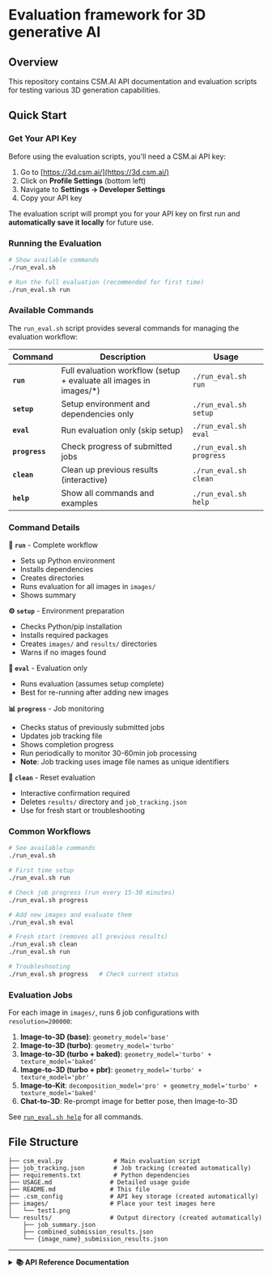 # Evaluation framework for 3D generative AI

## Overview

This repository contains CSM.AI API documentation and evaluation scripts for testing various 3D generation capabilities.

## Quick Start

### Get Your API Key

Before using the evaluation scripts, you'll need a CSM.ai API key:

1. Go to [https://3d.csm.ai/](https://3d.csm.ai/)
2. Click on **Profile Settings** (bottom left)
3. Navigate to **Settings → Developer Settings**
4. Copy your API key

The evaluation script will prompt you for your API key on first run and **automatically save it locally** for future use.

### Running the Evaluation

```bash
# Show available commands
./run_eval.sh

# Run the full evaluation (recommended for first time)
./run_eval.sh run
```

### Available Commands

The `run_eval.sh` script provides several commands for managing the evaluation workflow:

| Command | Description | Usage |
|---------|-------------|-------|
| **`run`** | Full evaluation workflow (setup + evaluate all images in images/*) | `./run_eval.sh run` |
| **`setup`** | Setup environment and dependencies only | `./run_eval.sh setup` |
| **`eval`** | Run evaluation only (skip setup) | `./run_eval.sh eval` |
| **`progress`** | Check progress of submitted jobs | `./run_eval.sh progress` |
| **`clean`** | Clean up previous results (interactive) | `./run_eval.sh clean` |
| **`help`** | Show all commands and examples | `./run_eval.sh help` |

### Command Details

**🚀 `run`** - Complete workflow
- Sets up Python environment  
- Installs dependencies
- Creates directories
- Runs evaluation for all images in `images/`
- Shows summary

**⚙️ `setup`** - Environment preparation
- Checks Python/pip installation
- Installs required packages
- Creates `images/` and `results/` directories
- Warns if no images found

**🎯 `eval`** - Evaluation only
- Runs evaluation (assumes setup complete)
- Best for re-running after adding new images

**📊 `progress`** - Job monitoring  
- Checks status of previously submitted jobs
- Updates job tracking file
- Shows completion progress
- Run periodically to monitor 30-60min job processing
- **Note**: Job tracking uses image file names as unique identifiers

**🧹 `clean`** - Reset evaluation
- Interactive confirmation required
- Deletes `results/` directory and `job_tracking.json`
- Use for fresh start or troubleshooting

### Common Workflows

```bash
# See available commands
./run_eval.sh

# First time setup
./run_eval.sh run

# Check job progress (run every 15-30 minutes)  
./run_eval.sh progress

# Add new images and evaluate them
./run_eval.sh eval

# Fresh start (removes all previous results)
./run_eval.sh clean
./run_eval.sh run

# Troubleshooting
./run_eval.sh progress   # Check current status
```

### Evaluation Jobs

For each image in `images/`, runs 6 job configurations with `resolution=200000`:

1. **Image-to-3D (base)**: `geometry_model='base'`
2. **Image-to-3D (turbo)**: `geometry_model='turbo'` 
3. **Image-to-3D (turbo + baked)**: `geometry_model='turbo' + texture_model='baked'`
4. **Image-to-3D (turbo + pbr)**: `geometry_model='turbo' + texture_model='pbr'`
5. **Image-to-Kit**: `decomposition_model='pro' + geometry_model='turbo' + texture_model='baked'`
6. **Chat-to-3D**: Re-prompt image for better pose, then Image-to-3D

See [`run_eval.sh help`](run_eval.sh) for all commands.

## File Structure

```
├── csm_eval.py              # Main evaluation script
├── job_tracking.json        # Job tracking (created automatically)
├── requirements.txt         # Python dependencies
├── USAGE.md                # Detailed usage guide
├── README.md               # This file
├── .csm_config             # API key storage (created automatically)
├── images/                 # Place your test images here
│   └── test1.png
└── results/                # Output directory (created automatically)
    ├── job_summary.json
    ├── combined_submission_results.json
    └── {image_name}_submission_results.json
```

---

<details>
<summary><strong>📚 API Reference Documentation</strong></summary>

### Image-to-3D

Convert a single image into a 3D model.

**Endpoint**: `POST https://api.csm.ai/v3/sessions/`

**JavaScript Example**:
```javascript
const url = 'https://api.csm.ai/v3/sessions/';
const options = {
	method: 'POST',
	headers: {'x-api-key': '123', 'Content-Type': 'application/json'},
	body: '{"type":"image_to_3d","input":{"image":"https://picsum.photos/200/300.jpg"}}'
};

try {
	const response = await fetch(url, options);
	const data = await response.json();
	console.log(data);
} catch (error) {
	console.error(error);
}
```

**Response Example**:
```json
{
  "_id": "SESSION_XXXXXXXXX_XXXXXXXX",
  "user_id": "XXXXXXXXXXXXXXXXXX",
  "status": "incomplete",
  "type": "image_to_3d",
  "input": {
    "image": {
      "_id": "ASSET_XXXXXXXXXX_XXXXXXX",
      "name": "",
      "status": "complete",
      "type": "image",
      "data": {
        "image_url": "https://example.com/image.jpg"
      }
    },
    "model": "sculpt",
    "settings": {
      "geometry_model": "base",
      "texture_model": "none",
      "topology": "tris",
      "resolution": 100000,
      "symmetry": "off",
      "scaled_bbox": [-1, -1, -1],
      "preserve_aspect_ratio": false,
      "pivot_point": [0, -0.5, 0]
    }
  },
  "output": {
    "segmented_image_url": "",
    "meshes": [
      {
        "_id": "ASSET_XXXXXXXXXX_XXXXXXX",
        "name": "",
        "status": "incomplete",
        "type": "mesh",
        "data": {
          "image_url": "",
          "glb_url": "",
          "obj_url": "",
          "fbx_url": "",
          "usdz_url": ""
        }
      }
    ]
  }
}
```

### Check Session Status

Monitor job progress and retrieve results when complete.

**Endpoint**: `GET https://api.csm.ai/v3/sessions/{session_id}`

**Parameters**:
- `session_id` (string, required): The session ID returned from session creation (starts with `SESSION_`)

**JavaScript Example**:
```javascript
const url = 'https://api.csm.ai/v3/sessions/{session_id}';
const options = {
	method: 'GET',
	headers: {'x-api-key': '123', 'Content-Type': 'application/json'}
};

try {
	const response = await fetch(url, options);
	const data = await response.json();
	console.log(data);
} catch (error) {
	console.error(error);
}
```

**Complete Response Example**:
```json
{
  "_id": "SESSION_XXXXXXXXX_XXXXXXXX",
  "user_id": "XXXXXXXXXXXXXXXXXX",
  "status": "complete",
  "type": "image_to_3d",
  "input": {
    "image": {
      "_id": "ASSET_XXXXXXXXXX_XXXXXXX",
      "name": "",
      "status": "complete",
      "type": "image",
      "data": {
        "image_url": "https://example.com/image.jpg"
      }
    },
    "num_variations": 1,
    "manual_segmentation": false,
    "model": "sculpt",
    "settings": {
      "geometry_model": "base",
      "texture_model": "none",
      "topology": "tris",
      "resolution": 100000,
      "symmetry": "off",
      "scaled_bbox": [-1, -1, -1],
      "preserve_aspect_ratio": false,
      "pivot_point": [0, -0.5, 0]
    }
  },
  "output": {
    "segmented_image_url": "https://example.com/segmented_image.png",
    "meshes": [
      {
        "_id": "ASSET_XXXXXXXXXX_XXXXXXX",
        "name": "",
        "status": "complete",
        "type": "mesh",
        "data": {
          "image_url": "https://example.com/image.jpg",
          "glb_url": "https://example.com/glb.glb",
          "obj_url": "https://example.com/obj.obj",
          "fbx_url": "https://example.com/fbx.fbx",
          "usdz_url": "https://example.com/usdz.usdz"
        }
      }
    ]
  }
}
```

### Image-to-Kit

Convert an image into multiple 3D parts/components.

**Endpoint**: `POST https://api.csm.ai/v3/sessions/`

**JavaScript Example**:
```javascript
const url = 'https://api.csm.ai/v3/sessions/';
const options = {
	method: 'POST',
	headers: {'x-api-key': '123', 'Content-Type': 'application/json'},
	body: '{"type":"image_to_kit","input":{"image":"https://example.com/image.png","model":"sculpt","settings":{"geometry_model":"base","texture_model":"baked"}}}'
};

try {
	const response = await fetch(url, options);
	const data = await response.json();
	console.log(data);
} catch (error) {
	console.error(error);
}
```

**Response Example**:
```json
{
  "_id": "SESSION_XXXXXXXXX_XXXXXXXX",
  "user_id": "XXXXXXXXXXXXXXXXXX",
  "status": "incomplete",
  "type": "image_to_kit",
  "input": {
    "image": {
      "_id": "ASSET_XXXXXXXXXX_XXXXXXX",
      "name": "",
      "status": "complete",
      "type": "image",
      "data": {
        "image_url": "https://example.com/image.jpg"
      }
    },
    "model": "sculpt",
    "settings": {
      "geometry_model": "base",
      "texture_model": "none",
      "topology": "tris",
      "resolution": 100000,
      "symmetry": "off",
      "scaled_bbox": [-1, -1, -1],
      "preserve_aspect_ratio": false,
      "pivot_point": [0, -0.5, 0]
    }
  },
  "output": {
    "part_images": [],
    "part_meshes": []
  }
}
```

### Chat-to-3D

Generate improved images through conversational prompts, then convert to 3D.

**Endpoint**: `POST https://api.csm.ai/v3/sessions`

**Request Body**:
```json
{
  "type": "chat_to_3d",
  "messages": [
    {
      "type": "user_prompt",
      "message": "...",
      "images": ["data:base64image", "https://...", "ASSET_xxxxxx"]
    }
  ]
}
```

**Response Example**:
```json
{
    "_id": "SESSION_1749141784_4235795",
    "user_id": "65dcd034c42248b5b1c48ddf",
    "status": "incomplete",
    "created_at": "2025-06-05T16:43:05.143Z",
    "updated_at": "2025-06-05T16:43:05.143Z",
    "type": "chat_to_3d",
    "messages": [
        {
            "_id": "CHAT_MSG_1749141785_5708367",
            "created_at": "2025-06-05T16:43:05.143Z",
            "message": "give me a 3/4 3d asset view of this",
            "type": "user_prompt",
            "context": null,
            "images": [
                {
                    "_id": "ASSET_1749141784_1360252",
                    "user_id": "65dcd034c42248b5b1c48ddf",
                    "name": "",
                    "parent_path": "/",
                    "status": "complete",
                    "jobs": [],
                    "created_at": "2025-06-05T16:43:05.076Z",
                    "updated_at": "2025-06-05T16:43:05.076Z",
                    "type": "image",
                    "data": {
                        "small_image_url": "",
                        "medium_image_url": "",
                        "image_url": "https://rawcapture.blob.core.windows.net/uploaded/ASSET_1749141784_1360252/input.png?sp=rcwl&st=2022-06-24T16:05:30Z&se=2025-07-17T00:05:30Z&spr=https&sv=2021-06-08&sr=c&sig=OQKXCAQ7akLUp%2BPxLdTplV3Bz0OTUadK9huuNe%2FJ3%2Fs%3D"
                    }
                }
            ]
        },
        {
            "_id": "CHAT_MSG_1749141785_1664595",
            "created_at": "2025-06-05T16:43:05.143Z",
            "type": "image_generation",
            "images": [
                {
                    "prompt": "give me a 3/4 3d asset view of this",
                    "asset": {
                        "_id": "ASSET_1749141785_6005361",
                        "user_id": "65dcd034c42248b5b1c48ddf",
                        "name": "",
                        "session_id": "SESSION_1749141784_4235795",
                        "parent_path": "/",
                        "status": "incomplete",
                        "jobs": [
                            {
                                "_id": "JOB_1749141785_7377593",
                                "display_type": "image_generation",
                                "status": "in_progress"
                            }
                        ],
                        "created_at": "2025-06-05T16:43:05.090Z",
                        "updated_at": "2025-06-05T16:43:05.090Z",
                        "type": "image",
                        "data": {
                            "small_image_url": "",
                            "medium_image_url": "",
                            "image_url": ""
                        }
                    }
                }
            ]
        }
    ]
}
```

**Note**: Wait for status to be `complete`, then use `messages[1].images[0].asset._id` as the `input.image` in subsequent Image-to-3D calls.

</details>
